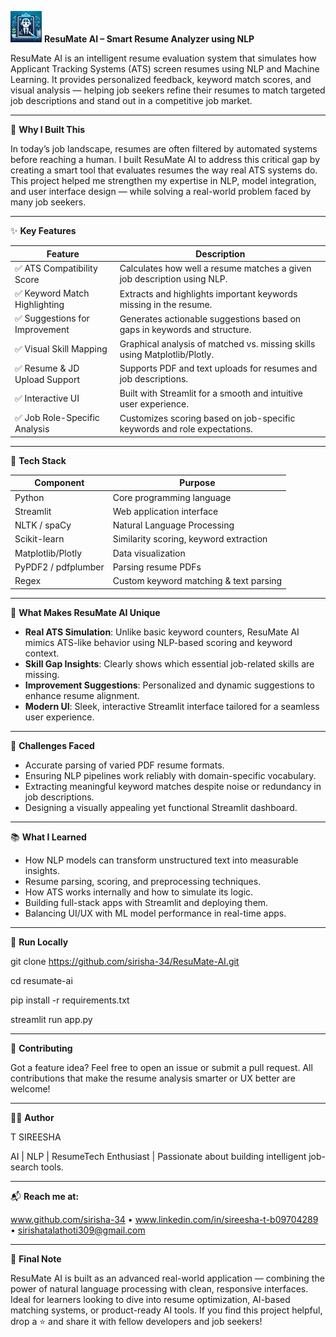 <img src="assets/logo.jpeg" width="50"/>      **ResuMate AI – Smart Resume Analyzer using NLP**

ResuMate AI is an intelligent resume evaluation system that simulates how Applicant Tracking Systems (ATS) screen resumes using NLP and Machine Learning. It provides personalized feedback, keyword match scores, and visual analysis — helping job seekers refine their resumes to match targeted job descriptions and stand out in a competitive job market.

---

🧠 **Why I Built This**

In today’s job landscape, resumes are often filtered by automated systems before reaching a human. I built ResuMate AI to address this critical gap by creating a smart tool that evaluates resumes the way real ATS systems do. This project helped me strengthen my expertise in NLP, model integration, and user interface design — while solving a real-world problem faced by many job seekers.

---

✨ **Key Features**

| Feature                        | Description                                                                 |
|-------------------------------|-----------------------------------------------------------------------------|
| ✅ ATS Compatibility Score     | Calculates how well a resume matches a given job description using NLP.     |
| ✅ Keyword Match Highlighting  | Extracts and highlights important keywords missing in the resume.           |
| ✅ Suggestions for Improvement | Generates actionable suggestions based on gaps in keywords and structure.   |
| ✅ Visual Skill Mapping        | Graphical analysis of matched vs. missing skills using Matplotlib/Plotly.   |
| ✅ Resume & JD Upload Support  | Supports PDF and text uploads for resumes and job descriptions.             |
| ✅ Interactive UI              | Built with Streamlit for a smooth and intuitive user experience.            |
| ✅ Job Role-Specific Analysis  | Customizes scoring based on job-specific keywords and role expectations.    |

---

🧰 **Tech Stack**

| Component         | Purpose                                         |
|------------------|--------------------------------------------------|
| Python            | Core programming language                       |
| Streamlit         | Web application interface                       |
| NLTK / spaCy      | Natural Language Processing                     |
| Scikit-learn      | Similarity scoring, keyword extraction          |
| Matplotlib/Plotly | Data visualization                              |
| PyPDF2 / pdfplumber | Parsing resume PDFs                           |
| Regex             | Custom keyword matching & text parsing          |

---

🌟 **What Makes ResuMate AI Unique**

- **Real ATS Simulation**: Unlike basic keyword counters, ResuMate AI mimics ATS-like behavior using NLP-based scoring and keyword context.
- **Skill Gap Insights**: Clearly shows which essential job-related skills are missing.
- **Improvement Suggestions**: Personalized and dynamic suggestions to enhance resume alignment.
- **Modern UI**: Sleek, interactive Streamlit interface tailored for a seamless user experience.

---

🧩 **Challenges Faced**

- Accurate parsing of varied PDF resume formats.
- Ensuring NLP pipelines work reliably with domain-specific vocabulary.
- Extracting meaningful keyword matches despite noise or redundancy in job descriptions.
- Designing a visually appealing yet functional Streamlit dashboard.

---

📚 **What I Learned**

- How NLP models can transform unstructured text into measurable insights.
- Resume parsing, scoring, and preprocessing techniques.
- How ATS works internally and how to simulate its logic.
- Building full-stack apps with Streamlit and deploying them.
- Balancing UI/UX with ML model performance in real-time apps.

---

🚀 **Run Locally**

git clone https://github.com/sirisha-34/ResuMate-AI.git

cd resumate-ai

pip install -r requirements.txt

streamlit run app.py

---

🙌 **Contributing**

Got a feature idea? Feel free to open an issue or submit a pull request. All contributions that make the resume analysis smarter or UX better are welcome!

---

👩‍💻 **Author**

T SIREESHA

 AI | NLP | ResumeTech Enthusiast | Passionate about building intelligent job-search tools.

---

📬 **Reach me at:**

www.github.com/sirisha-34 • www.linkedin.com/in/sireesha-t-b09704289 • sirishatalathoti309@gmail.com

---

📌 **Final Note**

ResuMate AI is built as an advanced real-world application — combining the power of natural language processing with clean, responsive interfaces. Ideal for learners looking to dive into resume optimization, AI-based matching systems, or product-ready AI tools. If you find this project helpful, drop a ⭐ and share it with fellow developers and job seekers!

